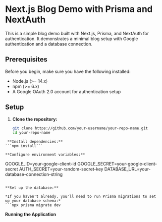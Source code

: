 # Next.js Blog Demo with Prisma and NextAuth

This is a simple blog demo built with Next.js, Prisma, and NextAuth for authentication. It demonstrates a minimal blog setup with Google authentication and a database connection.

## Prerequisites

Before you begin, make sure you have the following installed:

- Node.js (>= 14.x)
- npm (>= 6.x)
- A Google OAuth 2.0 account for authentication setup

## Setup

1. **Clone the repository:**

   ```bash
   git clone https://github.com/your-username/your-repo-name.git
   cd your-repo-name

```
 **Install dependencies:**
```npm install```

**Configure environment variables:**
```
GOOGLE_ID=your-google-client-id
GOOGLE_SECRET=your-google-client-secret
AUTH_SECRET=your-random-secret-key
DATABASE_URL=your-database-connection-string

```

**Set up the database:**

*If you haven't already, you'll need to run Prisma migrations to set up your database schema:*
```npx prisma migrate dev
```

**Running the Application**

```npm run dev
```